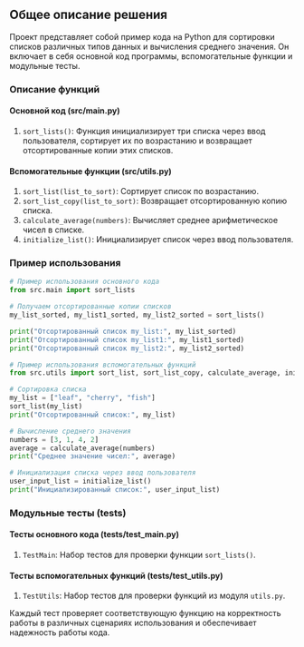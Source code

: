 ## Общее описание решения

Проект представляет собой пример кода на Python для сортировки списков различных типов данных и вычисления среднего значения. Он включает в себя основной код программы, вспомогательные функции и модульные тесты.

### Описание функций

#### Основной код (src/main.py)

1. `sort_lists()`: Функция инициализирует три списка через ввод пользователя, сортирует их по возрастанию и возвращает отсортированные копии этих списков.

#### Вспомогательные функции (src/utils.py)

1. `sort_list(list_to_sort)`: Сортирует список по возрастанию.
2. `sort_list_copy(list_to_sort)`: Возвращает отсортированную копию списка.
3. `calculate_average(numbers)`: Вычисляет среднее арифметическое чисел в списке.
4. `initialize_list()`: Инициализирует список через ввод пользователя.

### Пример использования

```python
# Пример использования основного кода
from src.main import sort_lists

# Получаем отсортированные копии списков
my_list_sorted, my_list1_sorted, my_list2_sorted = sort_lists()

print("Отсортированный список my_list:", my_list_sorted)
print("Отсортированный список my_list1:", my_list1_sorted)
print("Отсортированный список my_list2:", my_list2_sorted)

# Пример использования вспомогательных функций
from src.utils import sort_list, sort_list_copy, calculate_average, initialize_list

# Сортировка списка
my_list = ["leaf", "cherry", "fish"]
sort_list(my_list)
print("Отсортированный список:", my_list)

# Вычисление среднего значения
numbers = [3, 1, 4, 2]
average = calculate_average(numbers)
print("Среднее значение чисел:", average)

# Инициализация списка через ввод пользователя
user_input_list = initialize_list()
print("Инициализированный список:", user_input_list)
```

### Модульные тесты (tests)

#### Тесты основного кода (tests/test_main.py)

1. `TestMain`: Набор тестов для проверки функции `sort_lists()`.

#### Тесты вспомогательных функций (tests/test_utils.py)

1. `TestUtils`: Набор тестов для проверки функций из модуля `utils.py`.

Каждый тест проверяет соответствующую функцию на корректность работы в различных сценариях использования и обеспечивает надежность работы кода.
